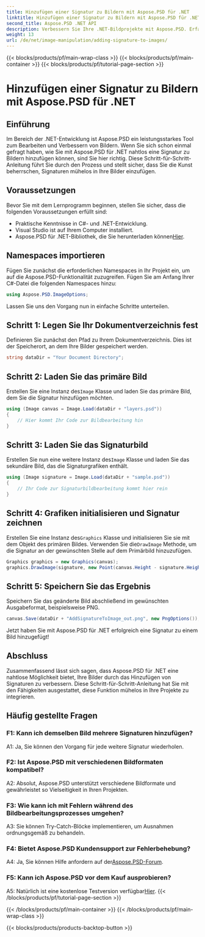 ```yaml
---
title: Hinzufügen einer Signatur zu Bildern mit Aspose.PSD für .NET
linktitle: Hinzufügen einer Signatur zu Bildern mit Aspose.PSD für .NET
second_title: Aspose.PSD .NET API
description: Verbessern Sie Ihre .NET-Bildprojekte mit Aspose.PSD. Erfahren Sie mithilfe unserer Schritt-für-Schritt-Anleitung, wie Sie nahtlos Signaturen hinzufügen.
weight: 13
url: /de/net/image-manipulation/adding-signature-to-images/
---
```


{{< blocks/products/pf/main-wrap-class >}}
{{< blocks/products/pf/main-container >}}
{{< blocks/products/pf/tutorial-page-section >}}

# Hinzufügen einer Signatur zu Bildern mit Aspose.PSD für .NET

## Einführung

Im Bereich der .NET-Entwicklung ist Aspose.PSD ein leistungsstarkes Tool zum Bearbeiten und Verbessern von Bildern. Wenn Sie sich schon einmal gefragt haben, wie Sie mit Aspose.PSD für .NET nahtlos eine Signatur zu Bildern hinzufügen können, sind Sie hier richtig. Diese Schritt-für-Schritt-Anleitung führt Sie durch den Prozess und stellt sicher, dass Sie die Kunst beherrschen, Signaturen mühelos in Ihre Bilder einzufügen.

## Voraussetzungen

Bevor Sie mit dem Lernprogramm beginnen, stellen Sie sicher, dass die folgenden Voraussetzungen erfüllt sind:

- Praktische Kenntnisse in C#- und .NET-Entwicklung.
- Visual Studio ist auf Ihrem Computer installiert.
-  Aspose.PSD für .NET-Bibliothek, die Sie herunterladen können[Hier](https://releases.aspose.com/psd/net/).

## Namespaces importieren

Fügen Sie zunächst die erforderlichen Namespaces in Ihr Projekt ein, um auf die Aspose.PSD-Funktionalität zuzugreifen. Fügen Sie am Anfang Ihrer C#-Datei die folgenden Namespaces hinzu:

```csharp
using Aspose.PSD.ImageOptions;
```

Lassen Sie uns den Vorgang nun in einfache Schritte unterteilen.

## Schritt 1: Legen Sie Ihr Dokumentverzeichnis fest

Definieren Sie zunächst den Pfad zu Ihrem Dokumentverzeichnis. Dies ist der Speicherort, an dem Ihre Bilder gespeichert werden.

```csharp
string dataDir = "Your Document Directory";
```

## Schritt 2: Laden Sie das primäre Bild

 Erstellen Sie eine Instanz des`Image` Klasse und laden Sie das primäre Bild, dem Sie die Signatur hinzufügen möchten.

```csharp
using (Image canvas = Image.Load(dataDir + "layers.psd"))
{
    // Hier kommt Ihr Code zur Bildbearbeitung hin
}
```

## Schritt 3: Laden Sie das Signaturbild

 Erstellen Sie nun eine weitere Instanz des`Image` Klasse und laden Sie das sekundäre Bild, das die Signaturgrafiken enthält.

```csharp
using (Image signature = Image.Load(dataDir + "sample.psd"))
{
    // Ihr Code zur Signaturbildbearbeitung kommt hier rein
}
```

## Schritt 4: Grafiken initialisieren und Signatur zeichnen

 Erstellen Sie eine Instanz des`Graphics` Klasse und initialisieren Sie sie mit dem Objekt des primären Bildes. Verwenden Sie die`DrawImage` Methode, um die Signatur an der gewünschten Stelle auf dem Primärbild hinzuzufügen.

```csharp
Graphics graphics = new Graphics(canvas);
graphics.DrawImage(signature, new Point(canvas.Height - signature.Height, canvas.Width - signature.Width));
```

## Schritt 5: Speichern Sie das Ergebnis

Speichern Sie das geänderte Bild abschließend im gewünschten Ausgabeformat, beispielsweise PNG.

```csharp
canvas.Save(dataDir + "AddSignatureToImage_out.png", new PngOptions());
```

Jetzt haben Sie mit Aspose.PSD für .NET erfolgreich eine Signatur zu einem Bild hinzugefügt!

## Abschluss

Zusammenfassend lässt sich sagen, dass Aspose.PSD für .NET eine nahtlose Möglichkeit bietet, Ihre Bilder durch das Hinzufügen von Signaturen zu verbessern. Diese Schritt-für-Schritt-Anleitung hat Sie mit den Fähigkeiten ausgestattet, diese Funktion mühelos in Ihre Projekte zu integrieren.

## Häufig gestellte Fragen

### F1: Kann ich demselben Bild mehrere Signaturen hinzufügen?

A1: Ja, Sie können den Vorgang für jede weitere Signatur wiederholen.

### F2: Ist Aspose.PSD mit verschiedenen Bildformaten kompatibel?

A2: Absolut, Aspose.PSD unterstützt verschiedene Bildformate und gewährleistet so Vielseitigkeit in Ihren Projekten.

### F3: Wie kann ich mit Fehlern während des Bildbearbeitungsprozesses umgehen?

A3: Sie können Try-Catch-Blöcke implementieren, um Ausnahmen ordnungsgemäß zu behandeln.

### F4: Bietet Aspose.PSD Kundensupport zur Fehlerbehebung?

 A4: Ja, Sie können Hilfe anfordern auf der[Aspose.PSD-Forum](https://forum.aspose.com/c/psd/34).

### F5: Kann ich Aspose.PSD vor dem Kauf ausprobieren?

 A5: Natürlich ist eine kostenlose Testversion verfügbar[Hier](https://releases.aspose.com/).
{{< /blocks/products/pf/tutorial-page-section >}}

{{< /blocks/products/pf/main-container >}}
{{< /blocks/products/pf/main-wrap-class >}}

{{< blocks/products/products-backtop-button >}}
